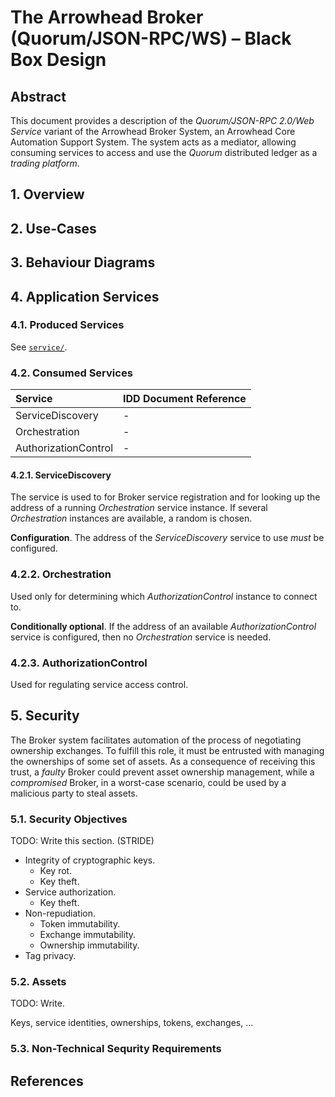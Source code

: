 # The Arrowhead Broker (Quorum/JSON-RPC/WS) – Black Box Design

## Abstract

This document provides a description of the _Quorum/JSON-RPC 2.0/Web Service_
variant of the Arrowhead Broker System, an Arrowhead Core Automation Support
System. The system acts as a mediator, allowing consuming services to access and
use the _Quorum_ distributed ledger as a _trading platform_.

## 1. Overview

## 2. Use-Cases

## 3. Behaviour Diagrams

## 4. Application Services

### 4.1. Produced Services

See [`service/`](service/).

### 4.2. Consumed Services

| Service              | IDD Document Reference                                |
|:---------------------|:------------------------------------------------------|
| ServiceDiscovery     | -                                                     |
| Orchestration        | -                                                     |
| AuthorizationControl | -                                                     |

#### 4.2.1. ServiceDiscovery

The service is used to for Broker service registration and for looking up the
address of a running _Orchestration_ service instance. If several
_Orchestration_ instances are available, a random is chosen.

__Configuration__. The address of the _ServiceDiscovery_ service to use _must_
be configured.

### 4.2.2. Orchestration

Used only for determining which _AuthorizationControl_ instance to connect to.

__Conditionally optional__. If the address of an available
_AuthorizationControl_ service is configured, then no _Orchestration_ service
is needed.

### 4.2.3. AuthorizationControl

Used for regulating service access control.

## 5. Security

The Broker system facilitates automation of the process of negotiating
ownership exchanges. To fulfill this role, it must be entrusted with managing
the ownerships of some set of assets. As a consequence of receiving this trust,
a _faulty_ Broker could prevent asset ownership management, while a
_compromised_ Broker, in a worst-case scenario, could be used by a malicious
party to steal assets.

### 5.1. Security Objectives

TODO: Write this section. (STRIDE)

- Integrity of cryptographic keys.
    - Key rot.
    - Key theft.
- Service authorization.
    - Key theft.
- Non-repudiation.
    - Token immutability.
    - Exchange immutability.
    - Ownership immutability.
- Tag privacy.

### 5.2. Assets

TODO: Write.

Keys, service identities, ownerships, tokens, exchanges, ...

### 5.3. Non-Technical Sequrity Requirements

## References